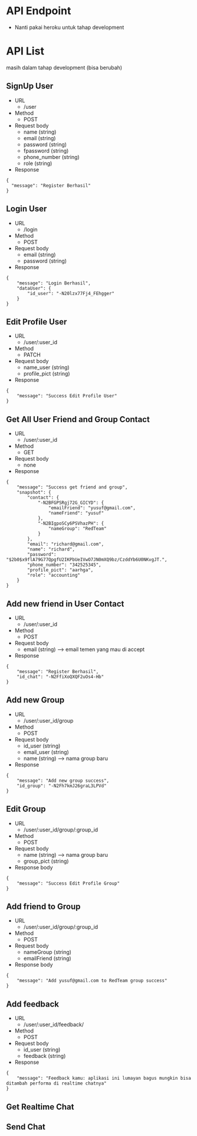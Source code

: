# API Endpoint
- Nanti pakai heroku untuk tahap development

# API List
masih dalam tahap development (bisa berubah)

## SignUp User
- URL
  - /user
- Method
  - POST
- Request body
  - name (string)
  - email (string)
  - password (string)
  - fpassword (string)
  - phone_number (string)
  - role (string)
- Response 
```
{
  "message": "Register Berhasil"
}
```

## Login User
- URL
  - /login
- Method
  - POST
- Request body
  - email (string)
  - password (string)
- Response
```
{
    "message": "Login Berhasil",
    "dataUser": {
        "id_user": "-N20lzx77Fj4_FEhgger"
    }
}
```

## Edit Profile User
- URL
  - /user/:user_id
- Method
  - PATCH
- Request body
  - name_user (string)
  - profile_pict (string)
- Response
```
{
    "message": "Success Edit Profile User"
}
```

## Get All User Friend and Group Contact
- URL
  - /user/:user_id
- Method
  - GET
- Request body
  - none
- Response
```
{
    "message": "Success get friend and group",
    "snapshot": {
        "contact": {
            "-N2BFGPSRgj72G_GICYD": {
                "emailFriend": "yusuf@gmail.com",
                "nameFriend": "yusuf"
            },
            "-N2BIgpoSCy6PSVhazPH": {
                "nameGroup": "RedTeam"
            }
        },
        "email": "richard@gmail.com",
        "name": "richard",
        "password": "$2b0$x9flA79G77QpgfU2IKPbUeIVwO7JN0mXQ9bz/CzddYb6U0NKvgJT.",
        "phone_number": "342525345",
        "profile_pict": "aarhga",
        "role": "accounting"
    }
}
```

## Add new friend in User Contact
- URL
  - /user/:user_id
- Method
  - POST
- Request body
  - email (string) --> email temen yang mau di accept
- Response 
```
{
    "message": "Register Berhasil",
    "id_chat": "-N2FfiXoQXQF2uOs4-Hb"
}
```

## Add new Group
- URL
  - /user/:user_id/group
- Method
  - POST
- Request body
  - id_user (string)
  - email_user (string)
  - name (string) --> nama group baru
- Response
```
{
    "message": "Add new group success",
    "id_group": "-N2Fh7kmJ26graL3LPVd"
}
```

## Edit Group
- URL
  - /user/:user_id/group/:group_id
- Method
  - POST
- Request body
  - name (string) --> nama group baru
  - group_pict (string)
- Response body
```
{
    "message": "Success Edit Profile Group"
}
```

## Add friend to Group
- URL
  - /user/:user_id/group/:group_id
- Method
  - POST
- Request body
  - nameGroup (string)
  - emailFriend (string)
- Response body
```
{
    "message": "Add yusuf@gmail.com to RedTeam group success"
}
```

## Add feedback
- URL
  - /user/:user_id/feedback/
- Method
  - POST
- Request body
  - id_user (string)
  - feedback (string)
- Response
```
{
    "message": "Feedback kamu: aplikasi ini lumayan bagus mungkin bisa ditambah performa di realtime chatnya"
}
```

## Get Realtime Chat

## Send Chat




